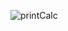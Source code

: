 ![printCalc](https://github.com/IzaiasFrancisco0/Calculadora-IMC/assets/129807158/ace8cbe1-c0e9-4848-a518-6cd1cc829536)
